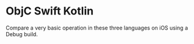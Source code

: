 # ObjC Swift Kotlin
Compare a very basic operation in these three languages on iOS using a Debug build.
